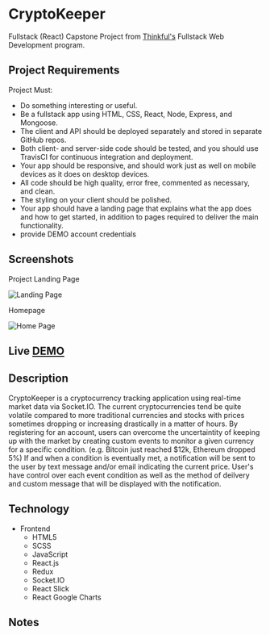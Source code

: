 # CryptoKeeper
Fullstack (React) Capstone Project from [Thinkful's](https://www.thinkful.com/) Fullstack Web Development program. 

## Project Requirements

Project Must:

* Do something interesting or useful.
* Be a fullstack app using HTML, CSS, React, Node, Express, and Mongoose.
* The client and API should be deployed separately and stored in separate GitHub repos.
* Both client- and server-side code should be tested, and you should use TravisCI for continuous integration and deployment.
* Your app should be responsive, and should work just as well on mobile devices as it does on desktop devices.
* All code should be high quality, error free, commented as necessary, and clean.
* The styling on your client should be polished.
* Your app should have a landing page that explains what the app does and how to get started, in addition to pages required to deliver the main functionality.
* provide DEMO account credentials

## Screenshots

Project Landing Page

![Landing Page](./working-screenshots/.png?raw=true "Landing Page")

Homepage

![Home Page](./working-screenshots/.png?raw=true "Home Page")


## Live [DEMO](https://www.cryptokeeper.co/)

## Description
CryptoKeeper is a cryptocurrency tracking application using real-time market data via Socket.IO. The current cryptocurrencies tend be quite volatile compared to more traditional currencies and stocks with prices sometimes dropping or increasing drastically in a matter of hours. By registering for an account, users can overcome the uncertaintity of keeping up with the market by creating custom events to monitor a given currency for a specific condition. (e.g. Bitcoin just reached $12k, Ethereum dropped 5%) If and when a condition is eventually met, a notification will be sent to the user by text message and/or email indicating the current price. User's have control over each event condition as well as the method of deilvery and custom message that will be displayed with the notification.

## Technology
* Frontend
  * HTML5
  * SCSS
  * JavaScript
  * React.js
  * Redux
  * Socket.IO
  * React Slick
  * React Google Charts


## Notes